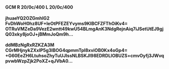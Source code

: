 #### GCM R 20/0c/400 L 20/0c/400
**jhuaeYQ2OZGmhlG2**<br/>**FvDhWoH0hz8UF+IeOtPFEZEYvyms9KIBCFZFThOiKv4=**<br/>**OTRuVMZeDa9VezE2wntt49kwU54BLmgAnK3NdgRejnAiq7iJSetUtEJ9gjQ03xky8joOJ+jBMmJoQm9h...**<br/><br/>
**ddMBzNgRxRZKZA3M**<br/>**CGrMHjnykZXxlP5g3lBOG4qpmmTpI8xviOB0Kx4oGp4=**<br/>**+G60EeZH6LtuhsoZhyTuUJlssNLBSKJl98EDRDLlOBUZS+cmvOyfj3JWvqpvwbWzpZjk2PoXZ+qJVbA0...**